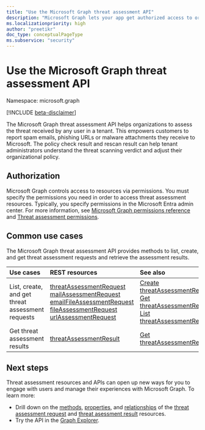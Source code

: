 ```yaml
---
title: "Use the Microsoft Graph threat assessment API"
description: "Microsoft Graph lets your app get authorized access to organization's threat assessment data."
ms.localizationpriority: high
author: "preetikr"
doc_type: conceptualPageType
ms.subservice: "security"
---
```


# Use the Microsoft Graph threat assessment API

Namespace: microsoft.graph

[!INCLUDE [beta-disclaimer](../../includes/beta-disclaimer.md)]

The Microsoft Graph threat assessment API helps organizations to assess the threat received by any user in a tenant. This empowers customers to report spam emails, phishing URLs or malware attachments they receive to Microsoft. The policy check result and rescan result can help tenant administrators understand the threat scanning verdict and adjust their organizational policy.

## Authorization

Microsoft Graph controls access to resources via permissions. You must specify the permissions you need in order to access threat assessment resources. Typically, you specify permissions in the Microsoft Entra admin center. For more information, see [Microsoft Graph permissions reference](/graph/permissions-reference) and [Threat assessment permissions](/graph/permissions-reference#threat-assessment-permissions).

## Common use cases

The Microsoft Graph threat assessment API provides methods to list, create, and get threat assessment requests and retrieve the assessment results.

| Use cases | REST resources | See also |
|:----------|:---------------|:---------|
| List, create, and get threat assessment requests | [threatAssessmentRequest](../resources/threatassessmentrequest.md)<br> [mailAssessmentRequest](../resources/mailAssessmentRequest.md)<br> [emailFileAssessmentRequest](../resources/emailFileAssessmentRequest.md)<br> [fileAssessmentRequest](../resources/fileAssessmentRequest.md)<br> [urlAssessmentRequest](../resources/urlAssessmentRequest.md)<br> | [Create threatAssessmentRequest](../api/informationprotection-post-threatassessmentrequests.md)<br> [Get threatAssessmentRequest](../api/threatassessmentrequest-get.md)<br> [List threatAssessmentRequest](../api/informationprotection-list-threatassessmentrequests.md) |
| Get threat assessment results | [threatAssessmentResult](../resources/threatassessmentresult.md) | [Get threatAssessmentResult](../api/threatassessmentrequest-get.md#example-5-expand-threat-assessment-results-for-a-request)|

## Next steps

Threat assessment resources and APIs can open up new ways for you to engage with users and manage their experiences with Microsoft Graph. To learn more:

- Drill down on the [methods](../resources/threatassessmentrequest.md#methods), [properties](../resources/threatassessmentrequest.md#properties), and [relationships](../resources/threatassessmentrequest.md#relationships) of the [threat assessment request](../resources/threatassessmentrequest.md) and [threat asessment result](../resources/threatAssessmentResult.md) resources.
- Try the API in the [Graph Explorer](https://developer.microsoft.com/graph/graph-explorer).
